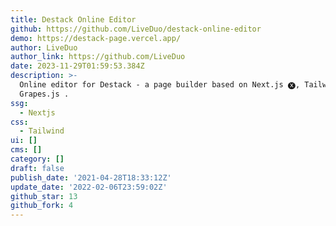 ```yaml
---
title: Destack Online Editor
github: https://github.com/LiveDuo/destack-online-editor
demo: https://destack-page.vercel.app/
author: LiveDuo
author_link: https://github.com/LiveDuo
date: 2023-11-29T01:59:53.384Z
description: >-
  Online editor for Destack - a page builder based on Next.js 🅧, Tailwind CSS &
  Grapes.js .
ssg:
  - Nextjs
css:
  - Tailwind
ui: []
cms: []
category: []
draft: false
publish_date: '2021-04-28T18:33:12Z'
update_date: '2022-02-06T23:59:02Z'
github_star: 13
github_fork: 4
---
```

